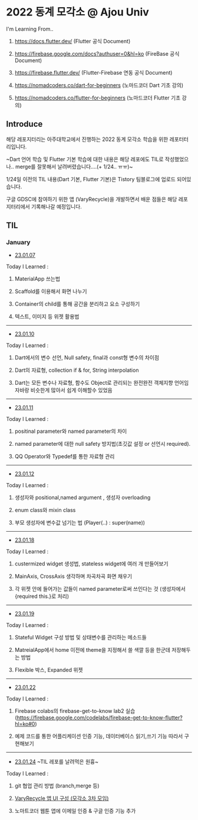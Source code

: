 # 2022 동계 모각소 @ Ajou Univ

I'm Learning From.. 

1. https://docs.flutter.dev/ (Flutter 공식 Document)

2. https://firebase.google.com/docs?authuser=0&hl=ko (FireBase 공식 Document)

3. https://firebase.flutter.dev/ (Flutter-Firebase 연동 공식 Document)
 
4. https://nomadcoders.co/dart-for-beginners (노마드코더 Dart 기초 강의)

5. https://nomadcoders.co/flutter-for-beginners (노마드코더 Flutter 기초 강의)


## Introduce 
해당 레포지터리는 아주대학교에서 진행하는 2022 동계 모각소 학습을 위한 레포터터리입니다.

~Dart 언어 학습 및 Flutter 기본 학습에 대한 내용은 해당 레포에도 TIL로 작성했었으나.. merge를 잘못해서 날려버렸습니다....(+ 1/24.. ㅠㅠ)~

1/24일 이전의 TIL 내용(Dart 기본, Flutter 기본)은 Tistory 팀블로그에 업로드 되어있습니다.

구글 GDSC에 참여하기 위한 앱 (VaryRecycle)을 개발하면서 배운 점들은 해당 레포지터리에서 기록해나갈 예정입니다.

## TIL

### January

- [23.01.07](https://flutter-winter.tistory.com/10)

Today I Learned :

1. MaterialApp 쓰는법

2. Scaffold를 이용해서 화면 나누기

3. Container의 child를 통해 공간을 분리하고 요소 구성하기

4. 텍스트, 이미지 등 위젯 활용법

---

- [23.01.10](https://flutter-winter.tistory.com/12)

Today I Learned :

1. Dart에서의 변수 선언, Null safety, final과 const형 변수의 차이점

2. Dart의 자료형, collection if & for, String interpolation

3. Dart는 모든 변수나 자료형, 함수도 Object로 관리되는 완전완전 객체지향 언어임 자바랑 비슷한게 많아서 쉽게 이해할수 있었음

---

- [23.01.11](https://flutter-winter.tistory.com/17)

Today I Learned :

1. positinal parameter와 named parameter의 차이

2. named parameter에 대한 null safety 방지법(초깃값 설정 or 선언시 required).

3. QQ Operator와 Typedef를 통한 자료형 관리

--- 

- [23.01.12](https://flutter-winter.tistory.com/18)

Today I Learned :

1. 생성자와 positional,named argument , 생성자 overloading

2. enum class와 mixin class

3. 부모 생성자에 변수값 넘기는 법 (Player(..) : super(name))

--- 

- [23.01.18](https://flutter-winter.tistory.com/24)

Today I Learned :

1. custermized widget 생성법, stateless widget에 여러 개 만들어보기

2. MainAxis, CrossAxis 생각하며 차곡차곡 화면 채우기

3. 각 위젯 안에 들어가는 값들이 named parameter로써 쓰인다는 것 (생성자에서 {required this.}로 처리)

---

- [23.01.19](https://flutter-winter.tistory.com/25)

Today I Learned :

1. Stateful Widget 구성 방법 및 상태변수를 관리하는 메소드들

2. MatreialApp에서 home 이전에 theme을 지정해서 쓸 색깔 등을 한군데 저장해두는 방법

3. Flexible 박스, Expanded 위젯

---

- [23.01.22](https://flutter-winter.tistory.com/28)

Today I Learned :

1. Firebase colabs의 firebase-get-to-know lab2 실습 (https://firebase.google.com/codelabs/firebase-get-to-know-flutter?hl=ko#0)

2. 예제 코드를 통한 어플리케이션 인증 기능, 데이터베이스 읽기,쓰기 기능 따라서 구현해보기

---

- [23.01.24](https://github.com/h-wi/flutter-webtoonapp-demo)
~TIL 레포를 날려먹은 원흉~

Today I Learned :

1. git 협업 관리 방법 (branch,merge 등) 

2. [VaryRecycle 앱 UI 구성 (모각소 3차 모임)](http://ovenapp.io/project/u5OHOgHQjLy5iWE6GTd27oWjdQiDbPVl)

2. 노마트코더 웹툰 앱에 이메일 인증 & 구글 인증 기능 추가
